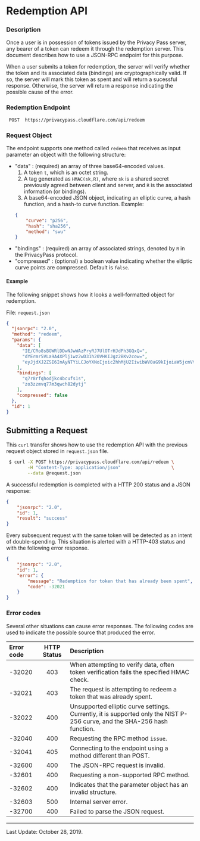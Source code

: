 # Redemption API

### Description

Once a user is in possession of tokens issued by the Privacy Pass server, any bearer of a token can redeem it through the redemption server. This document describes how to use a JSON-RPC endpoint for this purpose.

When a user submits a token for redemption, the server will verify whether the token and its associated data (bindings) are cryptographically valid. If so, the server will mark this token as spent and will return a sucessful response. Otherwise, the server wll return a response indicating the possible cause of the error.

### Redemption Endpoint

~~~sh
 POST  https://privacypass.cloudflare.com/api/redeem
~~~

### Request Object

The endpoint supports one method called `redeem` that receives as input parameter an object with the following structure:
-   "data" : (required) an array of three base64-encoded values.
    1.  A token `t`, which is an octet string.
    2.  A tag generated as `HMAC(sk,R)`, where `sk` is a shared secret previously agreed between client and server, and `R` is the associated information (or bindings).
    3.  A base64-encoded JSON object, indicating an elliptic curve, a hash function, and a hash-to curve function. Example:
    ```json
    {
        "curve": "p256",
        "hash": "sha256",
        "method": "swu"
    }
    ```
-   "bindings" : (required) an array of associated strings, denoted by `R` in the PrivacyPass protocol.
-   "compressed" : (optional) a boolean value indicating whether the elliptic curve points are compressed. Default is `false`.

#### Example

The following snippet shows how it looks a well-formatted object for redemption.

File: `request.json`
```JSON
{
  "jsonrpc": "2.0",
  "method": "redeem",
  "params": {
    "data": [
      "IE/CRo8sBGWRlDDwNJwWAzPryRJ7UlOTrHJdPh3GQxQ=",
      "dYErmr5VLa9A4XPlj1wz2wD31h20VHKIJgz2BKv2cow=",
      "eyJjdXJ2ZSI6InAyNTYiLCJoYXNoIjoic2hhMjU2IiwibWV0aG9kIjoiaW5jcmVtZW50In0="
    ],
    "bindings": [
      "q7r8rfqhodjkc4bcufs1s",
      "zo3zzmvq77m3qwch82dytj"
    ],
    "compressed": false
  },
  "id": 1
}
```

## Submitting a Request

This `curl` transfer shows how to use the redemption API with the previous request object stored in `request.json` file.

```sh
 $ curl -X POST https://privacypass.cloudflare.com/api/redeem \
        -H "Content-Type: application/json"                   \
        --data @request.json
```

A successful redemption is completed with a HTTP 200 status and a JSON response:

```json
{
    "jsonrpc": "2.0",
    "id": 1,
    "result": "success"
}
```

Every subsequent request with the same token will be detected as an intent of double-spending. This situation is alerted with a HTTP-403 status and with the following error response.

```json
{
    "jsonrpc": "2.0",
    "id": 1,
    "error": {
        "message": "Redemption for token that has already been spent",
        "code": -32021
    }
}
```

### Error codes

Several other situations can cause error responses. The following codes are used to indicate the possible source that produced the error.


| Error code | HTTP Status | Description |
|:-----------|:-----------:|:------------|
| -32020 | 403 | When attempting to verify data, often token verification fails the specified HMAC check. |
| -32021 | 403 | The request is attempting to redeem a token that was already  spent. |
| -32022 | 400 | Unsupported elliptic curve settings. Currently, it is supported only the NIST P-256 curve, and the SHA-256 hash function. |
| -32040 | 400 | Requesting the RPC method `issue`. |
| -32041 | 405 | Connecting to the endpoint using a method different than POST. |
| -32600 | 400 | The JSON-RPC request is invalid. |
| -32601 | 400 | Requesting a non-supported RPC method. |
| -32602 | 400 | Indicates that the parameter object has an invalid structure. |
| -32603 | 500 | Internal server error. |
| -32700 | 400 | Failed to parse the JSON request. |

---
Last Update: October 28, 2019.
